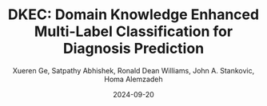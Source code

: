 ---
title: "DKEC: Domain Knowledge Enhanced Multi-Label Classification for Diagnosis Prediction"
collection: publications
permalink: /publication/DKEC
date: 2024-09-20
venue: 'The 2024 Conference on Empirical Methods in Natural Language Processing (EMNLP main conference 2024)'
# paperurl: '/files/pdf/research/Human_Posture_Feature _Recognition_Method_for_Neuropsychological_Comprehension_Test.pdf'
link: 'https://arxiv.org/pdf/2310.07059'
author: "Xueren Ge, Satpathy Abhishek, Ronald Dean Williams, John A. Stankovic, Homa Alemzadeh"
# code: 'https://journals.sagepub.com/doi/suppl/10.1177/07388942211015242'
github: 'https://github.com/UVA-DSA/DKEC'
citation: 'Ge, Xueren, et al. "Dkec: Domain knowledge enhanced multi-label classification for electronic health records." arXiv preprint arXiv:2310.07059 (2023).'
---